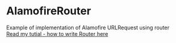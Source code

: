 # AlamofireRouter
Example of implementation of Alamofire URLRequest using router<br>
<a href="https://blog.nextzy.me/ios-%E0%B8%A3%E0%B8%B9%E0%B9%89%E0%B8%88%E0%B8%B1%E0%B8%81%E0%B8%81%E0%B8%B2%E0%B8%A3%E0%B9%80%E0%B8%82%E0%B8%B5%E0%B8%A2%E0%B8%99-service-%E0%B9%81%E0%B8%9A%E0%B8%9A-router-%E0%B8%94%E0%B9%89%E0%B8%A7%E0%B8%A2-alamofire-91e5a85b50b3#.cumqj2cc7">Read my tutial - how to write Router here</a>
